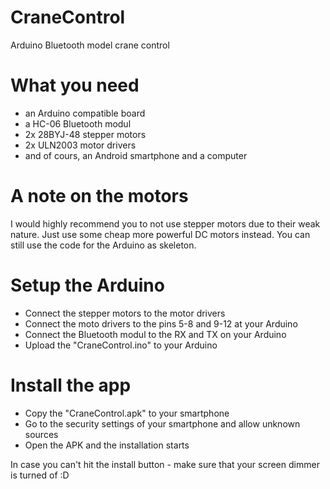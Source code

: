 # CraneControl
Arduino Bluetooth model crane control

# What you need
- an Arduino compatible board
- a HC-06 Bluetooth modul
- 2x 28BYJ-48 stepper motors
- 2x ULN2003 motor drivers
- and of cours, an Android smartphone and a computer

# A note on the motors
I would highly recommend you to not use stepper motors due to their weak nature. Just use some cheap more powerful DC motors instead. You can still use the code for the Arduino as skeleton.  

# Setup the Arduino
- Connect the stepper motors to the motor drivers
- Connect the moto drivers to the pins 5-8  and 9-12 at your Arduino
- Connect the Bluetooth modul to the RX and TX on your Arduino
- Upload the "CraneControl.ino" to your Arduino

# Install the app
- Copy the "CraneControl.apk" to your smartphone
- Go to the security settings of your smartphone and allow unknown sources
- Open the APK and the installation starts

In case you can't hit the install button - make sure that your screen dimmer is turned of :D
